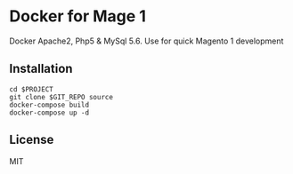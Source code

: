 # Docker for Mage 1

Docker Apache2, Php5 & MySql 5.6. Use for quick Magento 1 development 

## Installation

``` 
cd $PROJECT
git clone $GIT_REPO source
docker-compose build
docker-compose up -d

```

## License

MIT
